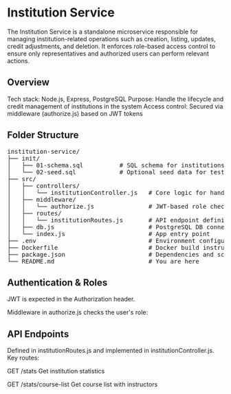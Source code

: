 # Institution Service

The Institution Service is a standalone microservice responsible for managing institution-related operations such as creation, listing, updates, credit adjustments, and deletion. It enforces role-based access control to ensure only representatives and authorized users can perform relevant actions.

## Overview
Tech stack: Node.js, Express, PostgreSQL
Purpose: Handle the lifecycle and credit management of institutions in the system
Access control: Secured via middleware (authorize.js) based on JWT tokens

## Folder Structure

<pre>
institution-service/
├── init/
│   ├── 01-schema.sql          # SQL schema for institutions
│   └── 02-seed.sql            # Optional seed data for testing
├── src/
│   ├── controllers/
│   │   └── institutionController.js   # Core logic for handling requests
│   ├── middleware/
│   │   └── authorize.js               # JWT-based role checking
│   ├── routes/
│   │   └── institutionRoutes.js       # API endpoint definitions
│   ├── db.js                          # PostgreSQL DB connection
│   └── index.js                       # App entry point
├── .env                               # Environment configuration
├── Dockerfile                         # Docker build instructions
├── package.json                       # Dependencies and scripts
└── README.md                          # You are here
</pre>

## Authentication & Roles
JWT is expected in the Authorization header.

Middleware in authorize.js checks the user's role:


## API Endpoints
Defined in institutionRoutes.js and implemented in institutionController.js. Key routes:

GET	/stats	Get institution statistics	

GET	/stats/course-list	Get course list with instructors	


